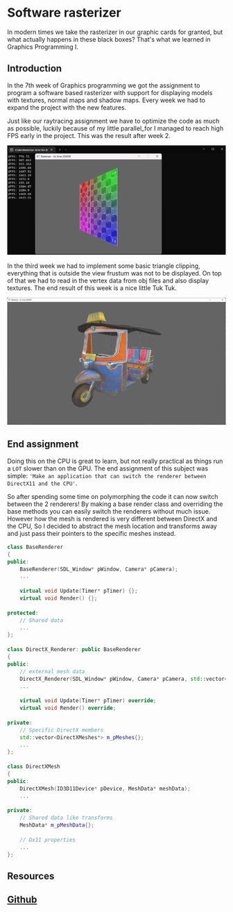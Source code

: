 # Software rasterizer

In modern times we take the rasterizer in our graphic cards for granted, but what actually happens in these black boxes? That's what we learned in Graphics Programming I.

## Introduction

In the 7th week of Graphics programming we got the assignment to program a software based rasterizer with support for displaying models with textures, normal maps and shadow maps. Every week we had to expand the project with the new features.

Just like our raytracing assignment we have to optimize the code as much as possible, luckily because of my little parallel_for I managed to reach high FPS early in the project. This was the result after week 2.

![week_2_result](/rasterizer_week_2.png)

In the third week we had to implement some basic triangle clipping, everything that is outside the view frustum was not to be displayed. On top of that we had to read in the vertex data from obj files and also display textures. The end result of this week is a nice little Tuk Tuk.

![week_3_result](/rasterizer_week_3.png)

## End assignment

Doing this on the CPU is great to learn, but not really practical as things run a `LOT` slower than on the GPU.
The end assignment of this subject was simple: `'Make an application that can switch the renderer between DirectX11 and the CPU'`.

So after spending some time on polymorphing the code it can now switch between the 2 renderers! By making a base render class and overriding the
base methods you can easily switch the renderers without much issue. However how the mesh is rendered is very different between DirectX and the CPU, So
I decided to abstract the mesh location and transforms away and just pass their pointers to the specific meshes instead.

```cpp
class BaseRenderer
{
public:
	BaseRenderer(SDL_Window* pWindow, Camera* pCamera);
	...

	virtual void Update(Timer* pTimer) {};
	virtual void Render() {};

protected:
    // Shared data
	...
};

class DirectX_Renderer: public BaseRenderer
{
public:
    // external mesh data 
	DirectX_Renderer(SDL_Window* pWindow, Camera* pCamera, std::vector<MeshData*> pMeshes);
	...

	virtual void Update(Timer* pTimer) override;
	virtual void Render() override;

private:
	// Specific DirectX members
    std::vector<DirectXMeshes*> m_pMeshes{};
	...
};

class DirectXMesh
{
public:
	DirectXMesh(ID3D11Device* pDevice, MeshData* meshData);
	...

private:
    // Shared data like transforms
	MeshData* m_pMeshData{};

    // Dx11 properties
	...
};

```

## Resources

## [Github](https://github.com/SixArne/Rasterizer-Arne-Six-2GD-08E)